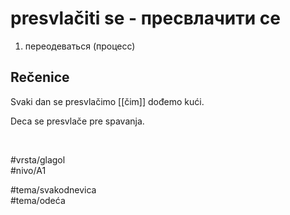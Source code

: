 # presvlačiti se - пресвлачити се

1. переодеваться (процесс)

## Rečenice

Svaki dan se presvlačimo [[čim]] dođemo kući.

Deca se presvlače pre spavanja.

<br>

#vrsta/glagol  
#nivo/A1  

#tema/svakodnevica  
#tema/odeća  
